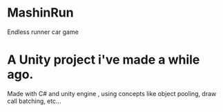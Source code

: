 # MashinRun
Endless runner car game
# A Unity project i've made a while ago.
Made with C# and unity engine , using concepts like object pooling, draw call batching, etc...

